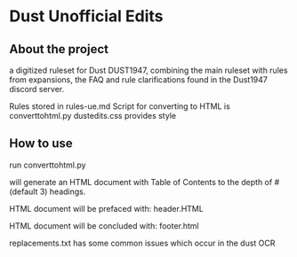 # Dust Unofficial Edits

## About the project
a digitized ruleset for Dust DUST1947, combining the main ruleset with rules from expansions, the FAQ and rule clarifications found in the Dust1947 discord server.

Rules stored in rules-ue.md
Script for converting to HTML is converttohtml.py
dustedits.css provides style

## How to use
run converttohtml.py

will generate an HTML document with Table of Contents to the depth of # (default 3) headings.

HTML document will be prefaced with:
header.HTML

HTML document will be concluded with:
footer.html

replacements.txt has some common issues which occur in the dust OCR
